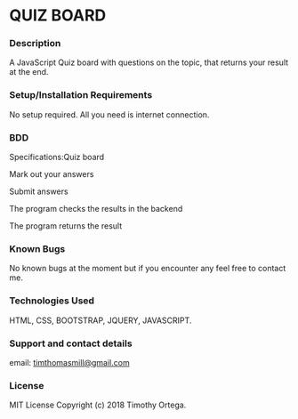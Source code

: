 # QUIZ BOARD 

### Description
A JavaScript Quiz board with questions on the topic, that returns your result at the end.

### Setup/Installation Requirements
No setup required. All you need is internet connection.

### BDD
Specifications:Quiz board

Mark out your answers      

Submit answers

The program checks the results in the backend

The program returns the result


### Known Bugs
No known bugs at the moment but if you encounter any feel free to contact me.

### Technologies Used
HTML, CSS, BOOTSTRAP, JQUERY, JAVASCRIPT.

### Support and contact details
email: timthomasmill@gmail.com

### License
MIT License Copyright (c) 2018 Timothy Ortega.
